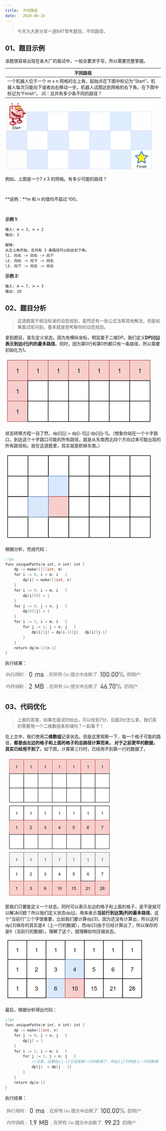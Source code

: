 ```yaml
---
title:	不同路径
date:	2020-06-18
---
```


> 今天为大家分享一道BAT常考题目，不同路径。

## 01、题目示例

该题很容易出现在各大厂的面试中，一般会要求手写，所以需要完整掌握。

| 不同路径                                                     |
| ------------------------------------------------------------ |
| 一个机器人位于一个 m x n 网格的左上角，起始点在下图中标记为“Start”。机器人每次只能向下或者向右移动一步。机器人试图达到网格的右下角，在下图中标记为“Finish”。        问：总共有多少条不同的路径？ |

<img src="./13/1.jpg" alt="PNG" style="zoom: 80%;" />

例如，上图是一个7 x 3 的网格。有多少可能的路径？

<br/>

**说明：**m 和 n 的值均不超过 100。

<br/>

**示例 1:**

```
输入: m = 3, n = 2
输出: 3

解释:
从左上角开始，总共有 3 条路径可以到达右下角。
\1. 向右 -> 向右 -> 向下
\2. 向右 -> 向下 -> 向右
\3. 向下 -> 向右 -> 向右
```

**示例 2:**

```
输入: m = 7, n = 3
输出: 28
```

## 02、题目分析

> 这道题属于相当标准的动态规划，虽然还有一些公式法等其他解法，但是如果面试官问到，基本就是想考察你的动态规划。

拿到题目，首先定义状态。因为有横纵坐标，明显属于二维DP。我们定义**DP[i][j]表示到达i行j列的最多路径**。同时，因为第0行和第0列都只有一条路径，所以需要初始化为1。

<img src="./13/2.jpg" alt="PNG" style="zoom: 50%;" />

状态转移方程一目了然，dp[i][j] = dp[i-1][j]   dp[i][j-1]。（想象你站在一个十字路口，到达这个十字路口可能的所有路径，就是从东南西北四个方向过来可能出现的所有路径和。放在这道题里，其实就是砍掉东南。）

<img src="./13/3.jpg" alt="PNG" style="zoom: 50%;" />

根据分析，完成代码：

```go
//go 
func uniquePaths(m int, n int) int { 
    dp := make([][]int, m) 
    for i := 0; i < m; i   { 
        dp[i] = make([]int, n) 
    } 
    for i := 0; i < m; i   { 
        dp[i][0] = 1 
    }
    for j := 0; j < n; j   {
        dp[0][j] = 1
    }
    for i := 1; i < m; i   {
        for j := 1; j < n; j   {
            dp[i][j] = dp[i-1][j]   dp[i][j-1]
        }
    }
    return dp[m-1][n-1]
}
```

执行结果：

<img src="./13/4.jpg" alt="PNG" style="zoom: 80%;" />

## 03、代码优化

> 上面的答案，如果在面试时给出，可以给到7分，后面3分怎么拿，我们真的需要用一个二维数组来存储吗？一起看下！

在上文中，我们使用**二维数组**记录状态。但是这里观察一下，每一个格子可能的路径，**都是由左边的格子和上面的格子的总路径计算而来， 对于之前更早的数据，其实已经用不到了**。如下图，计算第三行时，已经用不到第一行的数据了。

<img src="./13/5.jpg" alt="PNG" style="zoom: 50%;" />

那我们只要能定义一个状态，同时可以表示左边的格子和上面的格子，是不是就可以解决问题？所以我们定义状态dp[j]，用来表示**当前行到达第j列的最多路径**。这个“当前行”三个字很重要，比如我们要计算dp[3]，因为还没有计算出，所以这时dp[3]保存的其实是4（上一行的数据），而dp[2]由于已经计算出了，所以保存的是6（当前行的数据）。理解了这个，就理解如何压缩状态。

<img src="./13/6.jpg" alt="PNG" style="zoom: 67%;" />

最后，根据分析得出代码：

```go
//go 
func uniquePaths(m int, n int) int { 
    dp := make([]int, n) 
    for j := 0; j < n; j   { 
        dp[j] = 1 
    } 
    for i := 1; i < m; i   { 
        for j := 1; j < n; j   { 
            //注意，这里dp[j-1]已经是新一行的数据了，而dp[j]仍然是上一行的数据
            dp[j]  = dp[j - 1]
        }
    }
    return dp[n-1]
}
```

执行结果：

<img src="./13/7.jpg" alt="PNG" style="zoom: 80%;" />